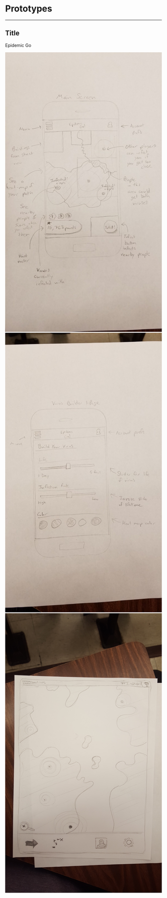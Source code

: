 # Prototypes
---
## Title
Epidemic Go

![Main screen John](https://raw.githubusercontent.com/johnpallag/MashedPotatoRacoons/master/prototypes/john_main.jpg)
![Virus Editor screen John](https://raw.githubusercontent.com/johnpallag/MashedPotatoRacoons/master/prototypes/john_virusEditor.jpg)
![Virus Main Screen Alex](https://raw.githubusercontent.com/johnpallag/MashedPotatoRacoons/master/prototypes/alexproto.jpg)
